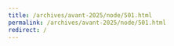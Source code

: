 ```yaml
---
title: /archives/avant-2025/node/501.html
permalink: /archives/avant-2025/node/501.html
redirect: /
---
```

